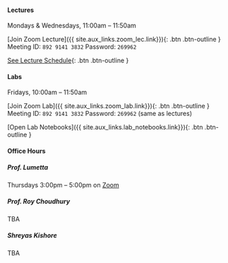 #### Lectures
Mondays & Wednesdays, 11:00am – 11:50am 

[Join Zoom Lecture]({{ site.aux_links.zoom_lec.link}}){: .btn .btn-outline } <br>
Meeting ID: `892 9141 3832` Password: `269962`

[See Lecture Schedule](#calendar){: .btn .btn-outline } 

#### Labs
Fridays, 10:00am – 11:50am

[Join Zoom Lab]({{ site.aux_links.zoom_lab.link}}){: .btn .btn-outline } <br>
Meeting ID: `892 9141 3832` Password: `269962` (same as lectures)

[Open Lab Notebooks]({{ site.aux_links.lab_notebooks.link}}){: .btn .btn-outline } <br>

#### Office Hours
##### Prof. Lumetta
Thursdays 3:00pm – 5:00pm on [Zoom](https://illinois.zoom.us/j/6655133868?pwd=ck1KcjVNdHVFaGFBUXdUUUMyQ25EZz09)

##### Prof. Roy Choudhury
TBA

##### Shreyas Kishore
TBA